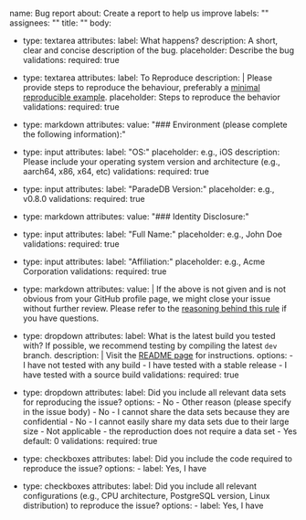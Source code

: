 name: Bug report
about: Create a report to help us improve
labels: ""
assignees: ""
title: ""
body:
  - type: textarea
    attributes:
      label: What happens?
      description: A short, clear and concise description of the bug.
      placeholder: Describe the bug
    validations:
      required: true

  - type: textarea
    attributes:
      label: To Reproduce
      description: |
        Please provide steps to reproduce the behaviour, preferably a [minimal reproducible example](https://en.wikipedia.org/wiki/Minimal_reproducible_example).
      placeholder: Steps to reproduce the behavior
    validations:
      required: true

  - type: markdown
    attributes:
      value: "### Environment (please complete the following information):"
  
  - type: input
    attributes:
      label: "OS:"
      placeholder: e.g., iOS
      description: Please include your operating system version and architecture (e.g., aarch64, x86, x64, etc)
    validations:
      required: true
  
  - type: input
    attributes:
      label: "ParadeDB Version:"
      placeholder: e.g., v0.8.0
    validations:
      required: true

  - type: markdown
    attributes:
      value: "### Identity Disclosure:"

  - type: input
    attributes:
      label: "Full Name:"
      placeholder: e.g., John Doe
    validations:
      required: true

  - type: input
    attributes:
      label: "Affiliation:"
      placeholder: e.g., Acme Corporation
    validations:
      required: true

  - type: markdown
    attributes:
      value: |
        If the above is not given and is not obvious from your GitHub profile page, we might close your issue without further review. Please refer to the [reasoning behind this rule](https://berthub.eu/articles/posts/anonymous-help/) if you have questions.

  - type: dropdown
    attributes:
      label: What is the latest build you tested with? If possible, we recommend testing by compiling the latest `dev` branch.
      description: |
        Visit the [README page](https://github.com/paradedb/paradedb) for instructions.
      options:
        - I have not tested with any build
        - I have tested with a stable release
        - I have tested with a source build
    validations:
      required: true

  - type: dropdown
    attributes:
      label: Did you include all relevant data sets for reproducing the issue?
      options:
        - No - Other reason (please specify in the issue body)
        - No - I cannot share the data sets because they are confidential
        - No - I cannot easily share my data sets due to their large size
        - Not applicable - the reproduction does not require a data set
        - Yes
      default: 0
    validations:
      required: true

  - type: checkboxes
    attributes:
      label: Did you include the code required to reproduce the issue?
      options:
        - label: Yes, I have

  - type: checkboxes
    attributes:
      label: Did you include all relevant configurations (e.g., CPU architecture, PostgreSQL version, Linux distribution) to reproduce the issue?
      options:
        - label: Yes, I have
